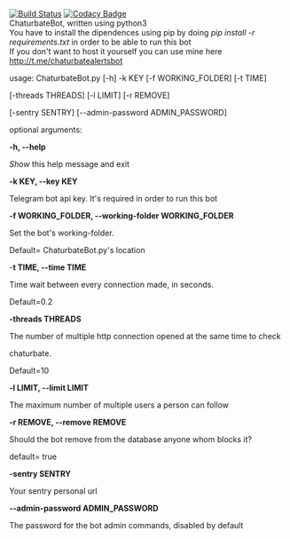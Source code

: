 [![Build Status](https://travis-ci.org/fuomag9/ChaturbateBot.svg?branch=master)](https://travis-ci.org/fuomag9/ChaturbateBot)
[![Codacy Badge](https://api.codacy.com/project/badge/Grade/3bab44d73eb5417da2c650ebdb12050f)](https://www.codacy.com/app/fuomag9/ChaturbateBot?utm_source=github.com&amp;utm_medium=referral&amp;utm_content=fuomag9/ChaturbateBot&amp;utm_campaign=Badge_Grade)
<br>
ChaturbateBot, written using python3<br>
You have to install the dipendences using pip by doing <i>pip install -r requirements.txt</i> in order to be able to run this bot<br>
If you don't want to host it yourself you can use mine here http://t.me/chaturbatealertsbot

usage: ChaturbateBot.py [-h] -k KEY [-f WORKING_FOLDER] [-t TIME]

[-threads THREADS] [-l LIMIT] [-r REMOVE]

[-sentry SENTRY] [--admin-password ADMIN_PASSWORD]

optional arguments:

**-h, --help**

*Show* this help message and exit

**-k KEY, --key KEY**

Telegram bot api key. It's required in order to run this bot

**-f WORKING_FOLDER, --working-folder WORKING_FOLDER**

Set the bot's working-folder.

Default= ChaturbateBot.py's location

\-**t TIME, --time TIME**

Time wait between every connection made, in seconds.

Default=0.2

**-threads THREADS**

The number of multiple http connection opened at the same time to check

chaturbate.

Default=10

**-l LIMIT, --limit LIMIT**

The maximum number of multiple users a person can follow

**-r REMOVE, --remove REMOVE**

Should the bot remove from the database anyone whom blocks it?

default= true

**-sentry SENTRY**

Your sentry personal url

**--admin-password ADMIN_PASSWORD**

The password for the bot admin commands, disabled by default
